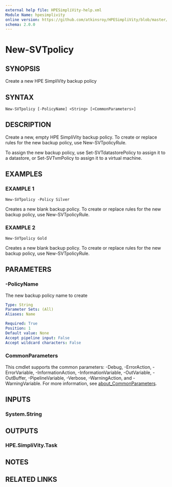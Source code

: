 ```yaml
---
external help file: HPESimpliVity-help.xml
Module Name: hpesimplivity
online version: https://github.com/atkinsroy/HPESimpliVity/blob/master/docs/Get-SVTdatastoreComputeNode.md
schema: 2.0.0
---
```


# New-SVTpolicy

## SYNOPSIS
Create a new HPE SimpliVity backup policy

## SYNTAX

```
New-SVTpolicy [-PolicyName] <String> [<CommonParameters>]
```

## DESCRIPTION
Create a new, empty HPE SimpliVity backup policy.
To create or replace rules for the new backup 
policy, use New-SVTpolicyRule. 

To assign the new backup policy, use Set-SVTdatastorePolicy to assign it to a datastore, or 
Set-SVTvmPolicy to assign it to a virtual machine.

## EXAMPLES

### EXAMPLE 1
```
New-SVTpolicy -Policy Silver
```

Creates a new blank backup policy.
To create or replace rules for the new backup policy, 
use New-SVTpolicyRule.

### EXAMPLE 2
```
New-SVTpolicy Gold
```

Creates a new blank backup policy.
To create or replace rules for the new backup policy, 
use New-SVTpolicyRule.

## PARAMETERS

### -PolicyName
The new backup policy name to create

```yaml
Type: String
Parameter Sets: (All)
Aliases: Name

Required: True
Position: 1
Default value: None
Accept pipeline input: False
Accept wildcard characters: False
```

### CommonParameters
This cmdlet supports the common parameters: -Debug, -ErrorAction, -ErrorVariable, -InformationAction, -InformationVariable, -OutVariable, -OutBuffer, -PipelineVariable, -Verbose, -WarningAction, and -WarningVariable. For more information, see [about_CommonParameters](http://go.microsoft.com/fwlink/?LinkID=113216).

## INPUTS

### System.String
## OUTPUTS

### HPE.SimpliVity.Task
## NOTES

## RELATED LINKS
